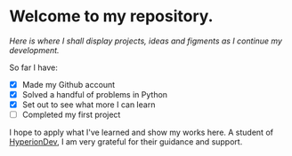# Welcome to my repository. 
_Here is where I shall display projects, ideas and figments as I continue my development._

So far I have:
- [x] Made my Github account
- [x] Solved a handful of problems in Python
- [x] Set out to see what more I can learn
- [ ] Completed my first project

I hope to apply what I've learned and show my works here. 
A student of [HyperionDev](www.hyperiondev.com), I am very grateful for their guidance and support.
